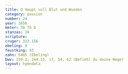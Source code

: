 ```yaml
---
title: O Haupt voll Blut und Wunden
category: passion
number: 24
year: 1656
meter: 76 76 D
stanzas: 10
scripture: 
cruger: 323.156
ebeling: 8
feustking: 43
zahn: 5485 (Ebeling)
bwv: 159.2; 244.15, 17, 54, 62 (Befiehl du deine Wege)
layout: hymndata
---
```

<br>

